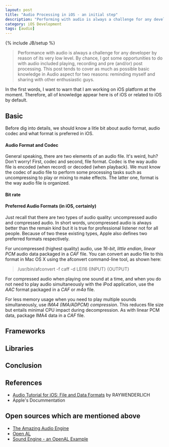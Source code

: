 ```yaml
---
layout: post
title: "Audio Processing in iOS - an initial step"
description: "Performing with audio is always a challenge for any developer by reason of its very low level. By chance, I got some opportunities to do with audio included playing, recording and pre (and/or) post processing. This post tends to cover as much as possible basic knowledge in Audio aspect for two reasons: reminding myself and sharing with other enthusiastic guys."
category: iOS Development 
tags: [audio]
---
```

{% include JB/setup %}
> Performance with audio is always a challenge for any developer by reason of its very low level. By chance, I got some opportunities to do with audio included playing, recording and pre (and/or) post processing. This post tends to cover as much as possible basic knowledge in Audio aspect for two reasons: reminding myself and sharing with other enthusiastic guys.

In the first words, I want to warn that I am working on iOS platform at the moment. Therefore, all of knowledge appear here is of iOS or related to iOS by default. 

## Basic
Before dig into details, we should know a litle bit about audio format, audio codec and what format is preferred in iOS. 

#### Audio Format and Codec
General speaking, there are two elements of an audio file. It's weird, huh? Don't worry! First, codec and second, file format. Codec is the way audio file is encoded (when record) or decoded (when playback). We must know the codec of audio file to perform some processing tasks such as uncompressing to play or mixing to make effects. The latter one, format is the way audio file is organized. 

#### Bit rate

#### Preferred Audio Formats (in iOS, certainly)
Just recall that there are two types of audio quality: uncompressed audio and compressed audio. In short words, uncompressed audio is always better than the remain kind but it is true for professional listener not for all people. Because of two these existing types, Apple also defines two preferred formats respectively. 

For uncompressed (highest quality) audio, use *16-bit*, *little endian*, *linear PCM* audio data packaged in a *CAF* file. You can convert an audio file to this format in Mac OS X using the afconvert command-line tool, as shown here:

> /usr/bin/afconvert -f caff -d LEI16 {INPUT} {OUTPUT}

For compressed audio when playing one sound at a time, and when you do not need to play audio simultaneously with the iPod application, use the *AAC* format packaged in a *CAF* or *m4a* file.

For less memory usage when you need to play multiple sounds simultaneously, use *IMA4 (IMA/ADPCM) compression*. This reduces file size but entails minimal CPU impact during decompression. As with linear PCM data, package IMA4 data in a *CAF* file.

## Frameworks


## Libraries


## Conclusion



## References
- [Audio Tutorial for iOS: File and Data Formats](http://www.raywenderlich.com/204/audio-tutorial-for-ios-file-and-data-formats) by RAYWENDERLICH
- Apple's Docummentation

## Open sources which are mentioned above
- [The Amazing Audio Engine](http://theamazingaudioengine.com/doc/)
- [Open AL](http://kstenerud.github.io/ObjectAL-for-iPhone/documentation/index.html)
- [Sound Engine - an OpenAL Example](https://github.com/alexrestrepo/SoundEngine)